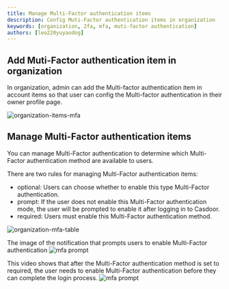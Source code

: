 ```yaml
---
title: Manage Multi-Factor authentication items
description: Config Muti-Factor authentication items in organization
keywords: [organization, 2fa, mfa, muti-factor authentication]
authors: [leo220yuyaodog]
---
```


## Add Muti-Factor authentication item in organization

In organization, admin can add the Multi-factor authentication item in account items so that user can config the
Multi-factor authentication in their owner profile page.

![organization-items-mfa](/img/organization/mfa/organization-items-mfa.png)

## Manage Multi-Factor authentication items

You can manage Multi-Factor authentication to determine which Multi-Factor authentication method are available to users.

There are two rules for managing Multi-Factor authentication items:
- optional: Users can choose whether to enable this type Multi-Factor authentication.
- prompt: If the user does not enable this Multi-Factor authentication mode, the user will be prompted to enable it after logging in to Casdoor.
- required: Users must enable this Multi-Factor authentication method.

![organization-mfa-table](/img/organization/mfa/organization-mfa-table.png)

The image of the notification that prompts users to enable Multi-Factor authentication
![mfa prompt](/img/organization/mfa/mfa-prompt.png)

This video shows that after the Multi-Factor authentication method is set to required, the user needs to enable Multi-Factor
authentication before they can complete the login process.
![mfa prompt](/img/organization/mfa/mfa-required.gif)

